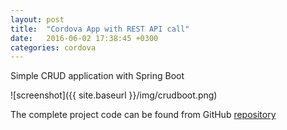 ```yaml
---
layout: post
title:  "Cordova App with REST API call"
date:   2016-06-02 17:38:45 +0300
categories: cordova
---
```

Simple CRUD application with Spring Boot

![screenshot]({{ site.baseurl }}/img/crudboot.png)

The complete project code can be found from GitHub [repository](https://github.com/juhahinkula/udentList.git)

